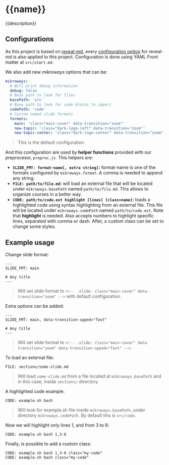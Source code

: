 # {{name}}

{{description}}

## Configurations

As this project is based on [reveal-md](https://github.com/webpro/reveal-md),
every [configuration
option](https://github.com/webpro/reveal-md?tab=readme-ov-file#reveal-md-options)
for reveal-md is also applied to this project. Configuration is done using YAML
Front matter at `src/start.md`.

We also add new *mikroways* options that can be:

```yaml
mikroways:
  # Will print debug information
  debug: false
  # Base path to look for files
  basePath: 'src'
  # Base path to look for code blocks to import
  codePath: 'code'
  # Custom named slide formats
  formats:
    main: 'class="main-cover" data-transition="zoom"'
    new-topic: 'class="dark-logo-left" data-transition="zoom"'
    new-topic-center: 'class="dark-logo-center" data-transition="zoom"'
```

> This is the default configuration

And this configuration are used by **helper functions** provided with our
preprocesor, `preproc.js`. This helpers are:

* **`SLIDE_FMT: format-name[, extra string]`:** format-name is one of the
  formats configured by `mikroways.format`. A comma is needed to append any
  string.
* **`FILE: path/to/file.md`:** will load an external file that will be located
  under `mikroways.basePath` named `path/to/file.md`. This allows to organize
  courses in a better way.
* **`CODE: path/to/code.ext highlight [lines] [class=name]`:** loads a
  highlighted code using syntax highlighting from an external file. This file
  will be located under `mikroways.codePath` named `path/to/code.ext`. Note that
  **highlight** is needed. Also accepts numbers to highlight specific lines,
  separated with comma or dash. After, a custom class can be set to change some
  styles.

## Example usage

Change slide format:

```
---
SLIDE_FMT: main

# Any title
---
```
> Will set slide format to `<!-- .slide: class="main-cover"
> data-transition="zoom" -->` with default configuration.

Extra options can be added:

```
---
SLIDE_FMT: main, data-transition-spped="fast"

# Any title
---
```

> Will set slide format to `<!-- .slide: class="main-cover"
> data-transition="zoom" data-transition-spped="fast" -->`.

To load an external file:

```
FILE: sections/some-slide.md
```
> Will load `some-slide.md` from a file located at `mikroways.basePath` and in
> this case, inside `sections/` directory.

A highlighted code example:

```
CODE: example.sh bash
```
> Will look for example.sh file inside `mikroways.basePath`, under directory
> `mikroways.codePath`. By default this is `src/code`.

Now we will highlight only lines 1, and from 3 to 6: 

```
CODE: example.sh bash 1,3-6
```

Finally, is possible to add a custom class:

```
CODE: example.sh bash 1,3-6 class="my-code"
CODE: example.sh bash class="my-code"
```

